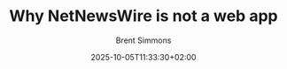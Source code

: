 ---
layout: post
title: "Why NetNewsWire is not a web app"
link: https://inessential.com/2025/10/04/why-netnewswire-is-not-web-app.html
author: "Brent Simmons"
published_date: ""
description: "L'annulation d'ICEBlock est une preuve supplémentaire, s'il en fallait une, que le
Web est la plateforme de l'avenir, la seule plateforme sans fournisseur dominant. Tout ce qui est controversé devrait être accessible via une interface de navigateur pure."
language: ""
categories: "articles"
tags: "web app surveillance"
og-tags: "web app surveillance"
date: "2025-10-05T11:33:30+02:00"
permalink: /:categories/:year/:month/:day/:title/
---
